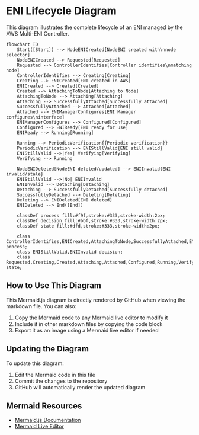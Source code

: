 # ENI Lifecycle Diagram

This diagram illustrates the complete lifecycle of an ENI managed by the AWS Multi-ENI Controller.

```mermaid
flowchart TD
    Start([Start]) --> NodeENICreated[NodeENI created with\nnode selector]
    NodeENICreated --> Requested[Requested]
    Requested --> ControllerIdentifies[Controller identifies\nmatching node]
    ControllerIdentifies --> Creating[Creating]
    Creating --> ENICreated[ENI created in AWS]
    ENICreated --> Created[Created]
    Created --> AttachingToNode[Attaching to Node]
    AttachingToNode --> Attaching[Attaching]
    Attaching --> SuccessfullyAttached[Successfully attached]
    SuccessfullyAttached --> Attached[Attached]
    Attached --> ENIManagerConfigures[ENI Manager configures\ninterface]
    ENIManagerConfigures --> Configured[Configured]
    Configured --> ENIReady[ENI ready for use]
    ENIReady --> Running[Running]
    
    Running --> PeriodicVerification{{Periodic verification}}
    PeriodicVerification --> ENIStillValid{ENI still valid}
    ENIStillValid -->|Yes| Verifying[Verifying]
    Verifying --> Running
    
    NodeENIDeleted[NodeENI deleted/updated] --> ENIInvalid{ENI invalid/stale}
    ENIStillValid -->|No| ENIInvalid
    ENIInvalid --> Detaching[Detaching]
    Detaching --> SuccessfullyDetached[Successfully detached]
    SuccessfullyDetached --> Deleting[Deleting]
    Deleting --> ENIDeleted[ENI deleted]
    ENIDeleted --> End([End])
    
    classDef process fill:#f9f,stroke:#333,stroke-width:2px;
    classDef decision fill:#bbf,stroke:#333,stroke-width:2px;
    classDef state fill:#dfd,stroke:#333,stroke-width:2px;
    
    class ControllerIdentifies,ENICreated,AttachingToNode,SuccessfullyAttached,ENIManagerConfigures,ENIReady,SuccessfullyDetached,ENIDeleted process;
    class ENIStillValid,ENIInvalid decision;
    class Requested,Creating,Created,Attaching,Attached,Configured,Running,Verifying,Detaching,Deleting state;
```

## How to Use This Diagram

This Mermaid.js diagram is directly rendered by GitHub when viewing the markdown file. You can also:

1. Copy the Mermaid code to any Mermaid live editor to modify it
2. Include it in other markdown files by copying the code block
3. Export it as an image using a Mermaid live editor if needed

## Updating the Diagram

To update this diagram:

1. Edit the Mermaid code in this file
2. Commit the changes to the repository
3. GitHub will automatically render the updated diagram

## Mermaid Resources

- [Mermaid.js Documentation](https://mermaid-js.github.io/mermaid/#/)
- [Mermaid Live Editor](https://mermaid.live/)
